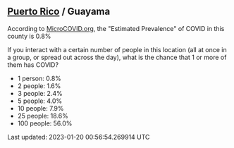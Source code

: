 
## [Puerto Rico](/united-states/puerto-rico) / Guayama

According to [MicroCOVID.org](http://microcovid.org),
the "Estimated Prevalence" of COVID in this county is 0.8%

If you interact with a certain number of people in this location
(all at once in a group, or spread out across the day), what is the chance that
1 or more of them has COVID?

- 1 person: 0.8%
- 2 people: 1.6%
- 3 people: 2.4%
- 5 people: 4.0%
- 10 people: 7.9%
- 25 people: 18.6%
- 100 people: 56.0%

Last updated: 2023-01-20 00:56:54.269914 UTC
